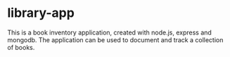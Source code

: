 # library-app

This is a book inventory application, created with node.js, express and mongodb. The application can be used to document and track a collection of books.
